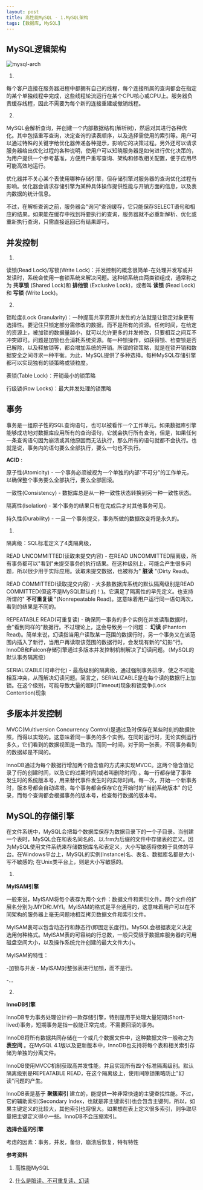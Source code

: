 ```yaml
---
layout: post
title: 高性能MySQL - 1.MySQL架构
tags: [数据库, MySQL]
---
```


MySQL逻辑架构
------------------

![mysql-arch](http://t-1.tuzhan.com/f2a68c9daf81/p-1/l/2012/12/11/19/8fd27c1742644acd88197408bddc726c.jpg)

1.
每个客户连接在服务器进程中都拥有自己的线程，每个连接所属的查询都会在指定的某个单独线程中完成，这些线程轮流运行在某个CPU核心或CPU上。服务器负责缓存线程，因此不需要为每个新的连接重建或撤销线程。

2.
MySQL会解析查询，并创建一个内部数据结构(解析树)，然后对其进行各种优化。其中包括重写查询，决定查询的读表顺序，以及选择需使用的索引等。用户可以通过特殊的关键字给优化器传递各种提示，影响它的决策过程。另外还可以请求服务器给出优化过程的各种说明，使用户可以知晓服务器是如何进行优化决策的，为用户提供一个参考基准，方便用户重写查询、架构和修改相关配置，便于应用尽可能高效地运行。

优化器并不关心某个表使用哪种存储引擎，但存储引擎对服务器的查询优化过程有影响。优化器会请求存储引擎为某种具体操作提供性能与开销方面的信息，以及表内数据的统计信息。

不过，在解析查询之前，服务器会"询问"查询缓存，它只能保存SELECT语句和相应的结果。如果能在缓存中找到将要执行的查询，服务器就不必重新解析、优化或重新执行查询，只需直接返回已有结果即可。


并发控制
--------------

1.
读锁(Read Lock)/写锁(Write Lock)：并发控制的概念很简单-在处理并发写或并发读时，系统会使用一套锁系统来解决问题。这种锁系统由两类锁组成，通常称之为 **共享锁** (Shared Lock)和 **排他锁** (Exclusive Lock)，或者叫 **读锁** (Read Lock)和 **写锁** (Write Lock)。

2.
锁粒度(Lock Granularity)：一种提高共享资源并发性的方法就是让锁定对象更有选择性。要记住只锁定部分需修改的数据，而不是所有的资源。任何时间，在给定的资源上，被加锁的数据量越小，就可以允许更多的并发修改，只要相互之间互不冲突即可。问题是加锁也会消耗系统资源。每一种锁操作，如获得锁、检查锁是否已解除，以及释放锁等，都会增加系统的开销。所谓的锁策略，就是在锁开销和数据安全之间寻求一种平衡。为此，MySQL提供了多种选择。每种MySQL存储引擎都可以实现独有的锁策略或锁粒度。

表锁(Table Lock)：开销最小的锁策略

行级锁(Row Locks)：最大并发处理的锁策略


事务
------------

事务是一组原子性的SQL查询语句，也可以被看作一个工作单元。如果数据库引擎能够成功地对数据库应用所有的查询语句，它就会执行所有查询，但是，如果任何一条查询语句因为崩溃或其他原因而无法执行，那么所有的语句就都不会执行。也就是说，事务内的语句要么全部执行，要么一句也不执行。

**ACID** :

原子性(Atomicity) - 一个事务必须被视为一个单独的内部"不可分"的工作单元，以确保整个事务要么全部执行，要么全部回滚。

一致性(Consistency) - 数据库总是从一种一致性状态转换到另一种一致性状态。

隔离性(Isolation) - 某个事务的结果只有在完成后才对其他事务可见。

持久性(Durability) - 一旦一个事务提交，事务所做的数据改变将是永久的。

1.
隔离级：SQL标准定义了4类隔离级，

READ UNCOMMITTED(读取未提交内容) - 在READ UNCOMMITTED隔离级，所有事务都可以"看到"未提交事务的执行结果。在这种级别上，可能会产生很多问题，所以很少用于实际应用。读取未提交数据，也被称为" **脏读** "(Dirty Read)。

READ COMMITTED(读取提交内容) - 大多数数据库系统的默认隔离级别是READ COMMITTED(但这不是MySQL默认的！)。它满足了隔离性的早先定义。也支持所谓的" **不可重复读** "(Nonrepeatable Read)。这意味着用户运行同一语句两次，看到的结果是不同的。

REPEATABLE READ(可重复读) - 确保同一事务的多个实例在并发读取数据时，会"看到同样的"数据行。不过理论上，这会导致另一个问题： **幻读** (Phantom Read)。简单来说，幻读指当用户读取某一范围的数据行时，另一个事务又在该范围内插入了新行，当用户再读取该范围的数据行时，会发现有新的"幻影"行。InnoDB和Falcon存储引擎通过多版本并发控制机制解决了幻读问题。（MySQL的默认事务隔离级）

SERIALIZABLE(可串行化) - 最高级别的隔离级，通过强制事务排序，使之不可能相互冲突，从而解决幻读问题。简言之，SERIALIZABLE是在每个读的数据行上加锁。在这个级别，可能导致大量的超时(Timeout)现象和锁竞争(Lock Contention)现象


多版本并发控制
------------------

MVCC(Multiversion Concurrency Control)是通过及时保存在某些时刻的数据快照，而得以实现的。这意味着同一事务的多个实例，在同时运行时，无论实例运行多久，它们看到的数据视图是一致的。而同一时间，对于同一张表，不同事务看到的数据却是不同的。

InnoDB通过为每个数据行增加两个隐含值的方式来实现MVCC。这两个隐含值记录了行的创建时间，以及它的过期时间(或者叫删除时间)
。每一行都存储了事件发生时的系统版本号，用来替代事件发生时的实际时间。每一次，开始一个新事务时，版本号都会自动递增。每个事务都会保存它在开始时的"当前系统版本"
的记录，而每个查询都会根据事务的版本号，检查每行数据的版本号。


MySQL的存储引擎
-----------------

在文件系统中，MySQL会把每个数据库保存为数据目录下的一个子目录。当创建一个表时，MySQL会在和表名同名的、以.frm为后缀的文件中存储表的定义。因为MySQL使用文件系统来存储数据库名和表定义，大小写敏感将依赖于具体的平台。在Windows平台上，MySQL的实例(Instance)名、表名、数据库名都是大小写不敏感的; 在Unix类平台上，则是大小写敏感的。

1.
**MyISAM引擎**

一般来说，MyISAM将每个表存为两个文件：数据文件和索引文件。两个文件的扩展名分别为.MYD和.MYI。MyISAM的格式是平台通用的，这意味着用户可以在不同架构的服务器上毫无问题地相互拷贝数据文件和索引文件。

MyISAM表可以包含动态行和静态行(即固定长度行)。MySQL会根据表定义决定选用何种格式。MyISAM表的可容纳的行总数，一般只受限于数据库服务器的可用磁盘空间大小，以及操作系统允许创建的最大文件大小。

MyISAM的特性：

-加锁与并发 - MyISAM对整张表进行加锁，而不是行。

-...


2.
**InnoDB引擎**

InnoDB专为事务处理设计的一款存储引擎，特别是用于处理大量短期(Short-lived)事务，短期事务是指一般能正常完成，不需要回滚的事务。

InnoDB将所有数据共同存储在一个或几个数据文件中，这种数据文件一般称之为 **表空间** 。在MySQL 4.1版以及更新版本中，InnoDB也支持将每个表和相关索引存储为单独的分离文件。

InnoDB使用MVCC机制获取高并发性能，并且实现所有四个标准隔离级别。默认隔离级别是REPEATABLE READ，在这个隔离级上，使用间隙锁策略防止"幻读"问题的产生。

InnoDB表是基于 **聚簇索引**
建立的，能提供一种非常快速的主键查找性能。不过，它的辅助索引(Secondary Index，也就是非主键索引)也会包含主键列，所以，如果主键定义的比较大，其他索引也将很大。如果想在表上定义很多索引，则争取尽量把主键定义得小一些。InnoDB不会压缩索引。


**选择合适的引擎**

考虑的因素：事务，并发，备份，崩溃后恢复，特有特性

**参考资料**

1. 高性能MySQL

2. [什么是脏读、不可重复读、幻读](http://cupoy.iteye.com/blog/251796)
